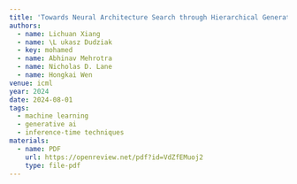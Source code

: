 ```yaml
---
title: 'Towards Neural Architecture Search through Hierarchical Generative Modeling'
authors:
  - name: Lichuan Xiang
  - name: \L ukasz Dudziak
  - key: mohamed
  - name: Abhinav Mehrotra
  - name: Nicholas D. Lane
  - name: Hongkai Wen
venue: icml
year: 2024
date: 2024-08-01
tags:
  - machine learning
  - generative ai
  - inference-time techniques
materials:
  - name: PDF
    url: https://openreview.net/pdf?id=VdZfEMuoj2
    type: file-pdf
---
```


